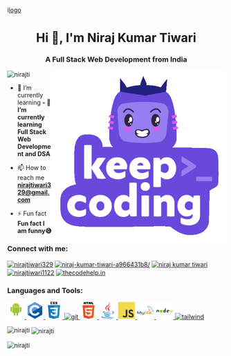 i[logo](https://user-images.githubusercontent.com/121122397/216614878-411f6178-defa-4330-ba48-16db1cc92830.png)
<h1 align="center">Hi 👋, I'm Niraj Kumar Tiwari</h1>
<h3 align="center">A Full Stack Web Development from India</h3>

<img align="right" alt="coding" width="400" src="https://github.com/03prashantpk/03prashantpk/blob/main/assets/keep_coding.gif?raw=true">

<p align="left"> <img src="https://komarev.com/ghpvc/?username=nirajti&label=Profile%20views&color=0e75b6&style=flat" alt="nirajti" /> </p>

- 🌱 I’m currently learning **- 🌱 I’m currently learning Full Stack Web Development and DSA**

- 📫 How to reach me **nirajtiwari329@gmail.com**

- ⚡ Fun fact **Fun fact I am funny😅**

<h3 align="left">Connect with me:</h3>
<p align="left">
<a href="https://twitter.com/nirajtiwari329" target="blank"><img align="center" src="https://raw.githubusercontent.com/rahuldkjain/github-profile-readme-generator/master/src/images/icons/Social/twitter.svg" alt="nirajtiwari329" height="30" width="40" /></a>
<a href="https://linkedin.com/in/niraj-kumar-tiwari-a966431b8/" target="blank"><img align="center" src="https://raw.githubusercontent.com/rahuldkjain/github-profile-readme-generator/master/src/images/icons/Social/linked-in-alt.svg" alt="niraj-kumar-tiwari-a966431b8/" height="30" width="40" /></a>
<a href="https://fb.com/niraj kumar tiwari" target="blank"><img align="center" src="https://raw.githubusercontent.com/rahuldkjain/github-profile-readme-generator/master/src/images/icons/Social/facebook.svg" alt="niraj kumar tiwari" height="30" width="40" /></a>
<a href="https://instagram.com/nirajtiwari1122" target="blank"><img align="center" src="https://raw.githubusercontent.com/rahuldkjain/github-profile-readme-generator/master/src/images/icons/Social/instagram.svg" alt="nirajtiwari1122" height="30" width="40" /></a>
<a href="https://www.topcoder.com/members/thecodehelp.in" target="blank"><img align="center" src="https://raw.githubusercontent.com/rahuldkjain/github-profile-readme-generator/master/src/images/icons/Social/topcoder.svg" alt="thecodehelp.in" height="30" width="40" /></a>
</p>

<h3 align="left">Languages and Tools:</h3>
<p align="left"> <a href="https://developer.android.com" target="_blank" rel="noreferrer"> <img src="https://raw.githubusercontent.com/devicons/devicon/master/icons/android/android-original-wordmark.svg" alt="android" width="40" height="40"/> </a> <a href="https://www.cprogramming.com/" target="_blank" rel="noreferrer"> <img src="https://raw.githubusercontent.com/devicons/devicon/master/icons/c/c-original.svg" alt="c" width="40" height="40"/> </a> <a href="https://www.w3schools.com/css/" target="_blank" rel="noreferrer"> <img src="https://raw.githubusercontent.com/devicons/devicon/master/icons/css3/css3-original-wordmark.svg" alt="css3" width="40" height="40"/> </a> <a href="https://git-scm.com/" target="_blank" rel="noreferrer"> <img src="https://www.vectorlogo.zone/logos/git-scm/git-scm-icon.svg" alt="git" width="40" height="40"/> </a> <a href="https://www.w3.org/html/" target="_blank" rel="noreferrer"> <img src="https://raw.githubusercontent.com/devicons/devicon/master/icons/html5/html5-original-wordmark.svg" alt="html5" width="40" height="40"/> </a> <a href="https://www.java.com" target="_blank" rel="noreferrer"> <img src="https://raw.githubusercontent.com/devicons/devicon/master/icons/java/java-original.svg" alt="java" width="40" height="40"/> </a> <a href="https://developer.mozilla.org/en-US/docs/Web/JavaScript" target="_blank" rel="noreferrer"> <img src="https://raw.githubusercontent.com/devicons/devicon/master/icons/javascript/javascript-original.svg" alt="javascript" width="40" height="40"/> </a> <a href="https://www.mysql.com/" target="_blank" rel="noreferrer"> <img src="https://raw.githubusercontent.com/devicons/devicon/master/icons/mysql/mysql-original-wordmark.svg" alt="mysql" width="40" height="40"/> </a> <a href="https://nodejs.org" target="_blank" rel="noreferrer"> <img src="https://raw.githubusercontent.com/devicons/devicon/master/icons/nodejs/nodejs-original-wordmark.svg" alt="nodejs" width="40" height="40"/> </a> <a href="https://tailwindcss.com/" target="_blank" rel="noreferrer"> <img src="https://www.vectorlogo.zone/logos/tailwindcss/tailwindcss-icon.svg" alt="tailwind" width="40" height="40"/> </a> </p>

<p><img align="left" src="https://github-readme-stats.vercel.app/api/top-langs?username=nirajti&show_icons=true&locale=en&layout=compact" alt="nirajti" /></p>

<p>&nbsp;<img align="center" src="https://github-readme-stats.vercel.app/api?username=nirajti&show_icons=true&locale=en" alt="nirajti" /></p>

<p><img align="center" src="https://github-readme-streak-stats.herokuapp.com/?user=nirajti&" alt="nirajti" /></p>
